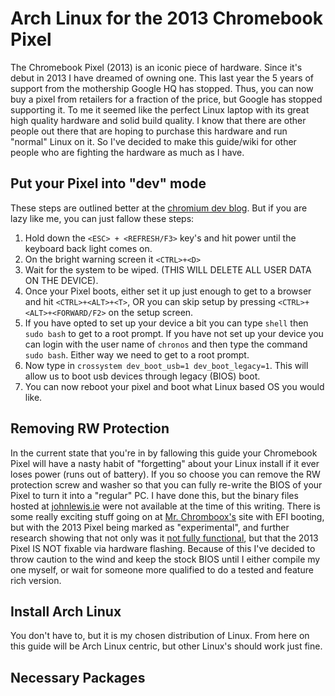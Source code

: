 # Arch Linux for the 2013 Chromebook Pixel
The Chromebook Pixel (2013) is an iconic piece of hardware. Since it's debut in 2013 I have dreamed of owning one. This last year the 5 years of support from the mothership Google HQ has stopped. Thus, you can now buy a pixel from retailers for a fraction of the price, but Google has stopped supporting it. To me it seemed like the perfect Linux laptop with its great high quality hardware and solid build quality. I know that there are other people out there that are hoping to purchase this hardware and run "normal" Linux on it. So I've decided to make this guide/wiki for other people who are fighting the hardware as much as I have.

## Put your Pixel into "dev" mode
These steps are outlined better at the [chromium dev blog](https://www.chromium.org/chromium-os/developer-information-for-chrome-os-devices/chromebook-pixel). But if you are lazy like me, you can just fallow these steps:
1. Hold down the `<ESC> + <REFRESH/F3>` key's and hit power until the keyboard back light comes on.
2. On the bright warning screen it `<CTRL>+<D>`
3. Wait for the system to be wiped. (THIS WILL DELETE ALL USER DATA ON THE DEVICE).
4. Once your Pixel boots, either set it up just enough to get to a browser and hit `<CTRL>+<ALT>+<T>`, OR you can skip setup by pressing `<CTRL>+<ALT>+<FORWARD/F2>` on the setup screen.
5. If you have opted to set up your device a bit you can type `shell` then `sudo bash` to get to a root prompt. If you have not set up your device you can login with the user name of `chronos` and then type the command `sudo bash`. Either way we need to get to a root prompt.
6. Now type in `crossystem dev_boot_usb=1 dev_boot_legacy=1`. This will allow us to boot usb devices through legacy (BIOS) boot.
7. You can now reboot your pixel and boot what Linux based OS you would like.

## Removing RW Protection
In the current state that you're in by fallowing this guide your Chromebook Pixel will have a nasty habit of "forgetting" about your Linux install if it ever loses power (runs out of battery). If you so choose you can remove the RW protection screw and washer so that you can fully re-write the BIOS of your Pixel to turn it into a "regular" PC. I have done this, but the binary files hosted at [johnlewis.ie](https://johnlewis.ie/Chromebook-ROMs/) were not available at the time of this writing. There is some really exciting stuff going on at [Mr. Chromboox's](https://mrchromebox.tech/#home) site with EFI booting, but with the 2013 Pixel being marked as "experimental", and further research showing that not only was it [not fully functional](https://www.reddit.com/r/chromeos/comments/5rx4pk/flashing_the_bios_of_the_chromebook_pixel/), but that the 2013 Pixel IS NOT fixable via hardware flashing. Because of this I've decided to throw caution to the wind and keep the stock BIOS until I either compile my one myself, or wait for someone more qualified to do a tested and feature rich version.

## Install Arch Linux
You don't have to, but it is my chosen distribution of Linux.
From here on this guide will be Arch Linux centric, but other Linux's should work just fine.

## Necessary Packages


